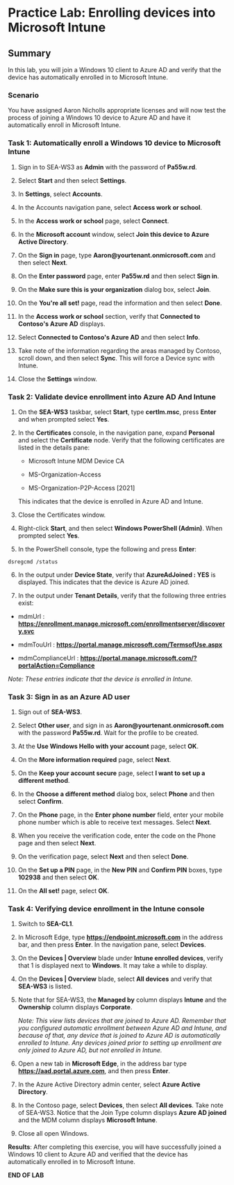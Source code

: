 # Practice Lab: Enrolling devices into Microsoft Intune

## Summary

In this lab, you will join a Windows 10 client to Azure AD and verify that the device has automatically enrolled in to Microsoft Intune.

### Scenario

You have assigned Aaron Nicholls appropriate licenses and will now test the process of joining a Windows 10 device to Azure AD and have it automatically enroll in Microsoft Intune.

### Task 1: Automatically enroll a Windows 10 device to Microsoft Intune

1.  Sign in to SEA-WS3 as **Admin** with the password of **Pa55w.rd**.

2.  Select **Start** and then select **Settings**.

3.  In **Settings**, select **Accounts**.

4.  In the Accounts navigation pane, select **Access work or school**.

5.  In the **Access work or school** page, select **Connect**.

6.  In the **Microsoft account** window, select **Join this device to Azure Active Directory**.

7.  On the **Sign in** page, type **Aaron\@yourtenant.onmicrosoft.com** and then select **Next**.


8.  On the **Enter password** page, enter **Pa55w.rd** and then select **Sign in**.

9.  On the **Make sure this is your organization** dialog box, select **Join**.

10.  On the **You're all set!** page, read the information and then select **Done**.

11.  In the **Access work or school** section, verify that **Connected to Contoso's Azure AD** displays.

12.  Select **Connected to Contoso's Azure AD** and then select **Info**.

13.  Take note of the information regarding the areas managed by Contoso, scroll down, and then select **Sync**. This will force a Device sync with Intune.

14.  Close the **Settings** window.

### Task 2: Validate device enrollment into Azure AD And Intune

1.  On the **SEA-WS3** taskbar, select **Start**, type **certlm.msc**, press **Enter** and when prompted select **Yes**.
    
2.  In the **Certificates** console, in the navigation pane, expand **Personal** and select the **Certificate** node. Verify that the following certificates are listed in the details pane:
    
    -   Microsoft Intune MDM Device CA

    -   MS-Organization-Access

    -   MS-Organization-P2P-Access \[2021\]

    This indicates that the device is enrolled in Azure AD and Intune.

3.  Close the Certificates window.

4.  Right-click **Start**, and then select **Windows PowerShell (Admin)**. When prompted select **Yes**.
    
5.  In the PowerShell console, type the following and press **Enter**: 
```
dsregcmd /status

```

6.  In the output under **Device State**, verify that **AzureAdJoined : YES** is displayed. This indicates that the device is Azure AD joined.
    
7.  In the output under **Tenant Details**, verify that the following three entries exist:
    
-   mdmUrl :
    **https://enrollment.manage.microsoft.com/enrollmentserver/discovery.svc**
    
-   mdmTouUrl : **https://portal.manage.microsoft.com/TermsofUse.aspx**
    
-   mdmComplianceUrl : **https://portal.manage.microsoft.com/?portalAction=Compliance**
    

_Note: These entries indicate that the device is enrolled in Intune._

### Task 3: Sign in as an Azure AD user

1.  Sign out of **SEA-WS3**.

2.  Select **Other user**, and sign in as **Aaron\@yourtenant.onmicrosoft.com** with the password **Pa55w.rd**. Wait for the profile to be created.

3.  At the **Use Windows Hello with your account** page, select **OK**.

4.  On the **More information required** page, select **Next**.

5.  On the **Keep your account secure** page, select **I want to set up a different method**.

6.  In the **Choose a different method** dialog box, select **Phone** and then select **Confirm**.

7.  On the **Phone** page, in the **Enter phone number** field, enter your mobile phone number which is able to receive text messages. Select **Next**.

8.  When you receive the verification code, enter the code on the Phone page and then select **Next**.


9.  On the verification page, select **Next** and then select **Done**.

10.  On the **Set up a PIN** page, in the **New PIN** and **Confirm PIN** boxes, type **102938** and then select **OK**.

11.  On the **All set!** page, select **OK**.

### Task 4: Verifying device enrollment in the Intune console

1.  Switch to **SEA-CL1**. 
    
2. In Microsoft Edge, type **https://endpoint.microsoft.com** in the address bar, and then press **Enter**. In the navigation pane, select **Devices**.

3. On the **Devices | Overview** blade under **Intune enrolled devices**, verify that 1 is displayed next to **Windows**. It may take a while to display.

4. On the **Devices | Overview** blade, select **All devices** and verify that **SEA-WS3** is listed.

5. Note that for SEA-WS3, the **Managed by** column displays **Intune** and the **Ownership** column displays **Corporate**.  

   _Note: This view lists devices that are joined to Azure AD. Remember that you configured automatic enrollment between Azure AD and Intune, and because of that, any device that is joined to Azure AD is automatically enrolled to Intune. Any devices joined prior to setting up enrollment are only joined to Azure AD, but not enrolled in Intune._

6. Open a new tab in **Microsoft Edge**, in the address bar type **https://aad.portal.azure.com**, and then press **Enter**.

7. In the Azure Active Directory admin center, select **Azure Active Directory**.

8. In the Contoso page, select **Devices**, then select **All devices**. Take note of SEA-WS3. Notice that the Join Type column displays **Azure AD joined** and the MDM column displays **Microsoft Intune**.

9. Close all open Windows.

**Results**: After completing this exercise, you will have successfully joined a Windows 10 client to Azure AD and verified that the device has automatically enrolled in to Microsoft Intune.

**END OF LAB**
